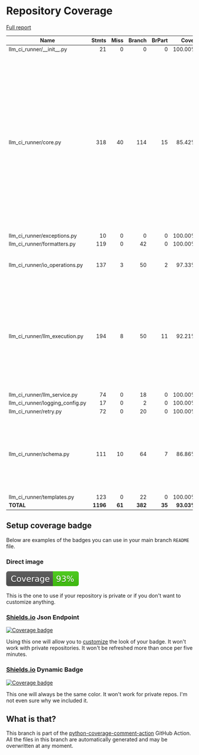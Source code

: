 # Repository Coverage

[Full report](https://htmlpreview.github.io/?https://github.com/Nantero1/ai-first-devops-toolkit/blob/python-coverage-comment-action-data/htmlcov/index.html)

| Name                               |    Stmts |     Miss |   Branch |   BrPart |      Cover |   Missing |
|----------------------------------- | -------: | -------: | -------: | -------: | ---------: | --------: |
| llm\_ci\_runner/\_\_init\_\_.py    |       21 |        0 |        0 |        0 |    100.00% |           |
| llm\_ci\_runner/core.py            |      318 |       40 |      114 |       15 |     85.42% |211->225, 218->225, 299-304, 364-390, 438->441, 540, 647, 673-675, 683-687, 688->694, 702-703, 709->718, 749-751, 780, 795, 811-816 |
| llm\_ci\_runner/exceptions.py      |       10 |        0 |        0 |        0 |    100.00% |           |
| llm\_ci\_runner/formatters.py      |      119 |        0 |       42 |        0 |    100.00% |           |
| llm\_ci\_runner/io\_operations.py  |      137 |        3 |       50 |        2 |     97.33% |106, 158->181, 178-179 |
| llm\_ci\_runner/llm\_execution.py  |      194 |        8 |       50 |       11 |     92.21% |20, 88->97, 124, 126, 165, 273-274, 289-290, 358->355, 364->355, 517->535, 519->517 |
| llm\_ci\_runner/llm\_service.py    |       74 |        0 |       18 |        0 |    100.00% |           |
| llm\_ci\_runner/logging\_config.py |       17 |        0 |        2 |        0 |    100.00% |           |
| llm\_ci\_runner/retry.py           |       72 |        0 |       20 |        0 |    100.00% |           |
| llm\_ci\_runner/schema.py          |      111 |       10 |       64 |        7 |     86.86% |97->101, 143, 159->180, 166->172, 191, 199-201, 234-238 |
| llm\_ci\_runner/templates.py       |      123 |        0 |       22 |        0 |    100.00% |           |
|                          **TOTAL** | **1196** |   **61** |  **382** |   **35** | **93.03%** |           |


## Setup coverage badge

Below are examples of the badges you can use in your main branch `README` file.

### Direct image

[![Coverage badge](https://raw.githubusercontent.com/Nantero1/ai-first-devops-toolkit/python-coverage-comment-action-data/badge.svg)](https://htmlpreview.github.io/?https://github.com/Nantero1/ai-first-devops-toolkit/blob/python-coverage-comment-action-data/htmlcov/index.html)

This is the one to use if your repository is private or if you don't want to customize anything.

### [Shields.io](https://shields.io) Json Endpoint

[![Coverage badge](https://img.shields.io/endpoint?url=https://raw.githubusercontent.com/Nantero1/ai-first-devops-toolkit/python-coverage-comment-action-data/endpoint.json)](https://htmlpreview.github.io/?https://github.com/Nantero1/ai-first-devops-toolkit/blob/python-coverage-comment-action-data/htmlcov/index.html)

Using this one will allow you to [customize](https://shields.io/endpoint) the look of your badge.
It won't work with private repositories. It won't be refreshed more than once per five minutes.

### [Shields.io](https://shields.io) Dynamic Badge

[![Coverage badge](https://img.shields.io/badge/dynamic/json?color=brightgreen&label=coverage&query=%24.message&url=https%3A%2F%2Fraw.githubusercontent.com%2FNantero1%2Fai-first-devops-toolkit%2Fpython-coverage-comment-action-data%2Fendpoint.json)](https://htmlpreview.github.io/?https://github.com/Nantero1/ai-first-devops-toolkit/blob/python-coverage-comment-action-data/htmlcov/index.html)

This one will always be the same color. It won't work for private repos. I'm not even sure why we included it.

## What is that?

This branch is part of the
[python-coverage-comment-action](https://github.com/marketplace/actions/python-coverage-comment)
GitHub Action. All the files in this branch are automatically generated and may be
overwritten at any moment.